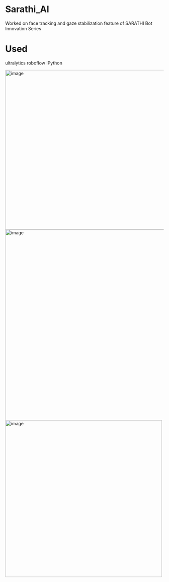 # Sarathi_AI
Worked on face tracking and gaze stabilization feature of SARATHI Bot Innovation Series

# Used
ultralytics
roboflow
IPython


<img width="506" alt="image" src="https://github.com/user-attachments/assets/3b7067cf-ba67-4e97-87e4-5fb84b12cfff" />
<img width="606" alt="image" src="https://github.com/user-attachments/assets/24f776bd-b5c8-401d-be3e-78ec17e1ae78" />
<img width="498" alt="image" src="https://github.com/user-attachments/assets/14390a6c-5992-46cd-83ba-32f67efe6922" />


